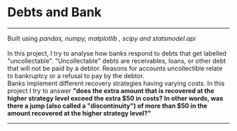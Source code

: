 # Debts and Bank 
<hr>
Built using <i>pandas, numpy, matplotlib , scipy and statsmodel.api </i><br><br>
In this project, I try to analyse how banks respond to debts that get labelled "uncollectable". "Uncollectable" debts are receivables, loans, or other debt that will not be paid by a debtor. Reasons for accounts uncollectible relate to bankruptcy or a refusal to pay by the debtor. <br> 
Banks implement different recovery strategies having varying costs. In this project I try to answer <b>"does the extra amount that is recovered at the higher strategy level exceed the extra $50 in costs? In other words, was there a jump (also called a "discontinuity") of more than $50 in the amount recovered at the higher strategy level?"</b> <br>
<hr>
